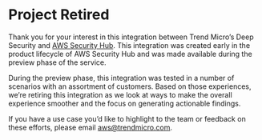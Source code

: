 # Project Retired

Thank you for your interest in this integration between Trend Micro’s Deep Security and [AWS Security Hub](https://aws.amazon.com/security-hub/). This integration was created early in the product lifecycle of AWS Security Hub and was made available during the preview phase of the service.

During the preview phase, this integration was tested in a number of scenarios with an assortment of customers. Based on those experiences, we’re retiring this integration as we look at ways to make the overall experience smoother and the focus on generating actionable findings.

If you have a use case you’d like to highlight to the team or feedback on these efforts, please email aws@trendmicro.com.
